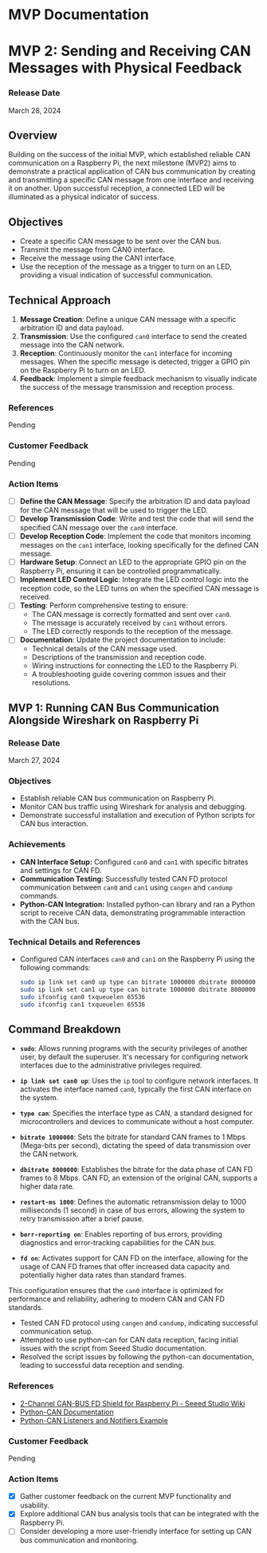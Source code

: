 # MVP Documentation
# MVP 2: Sending and Receiving CAN Messages with Physical Feedback
### Release Date
March 28, 2024

## Overview
Building on the success of the initial MVP, which established reliable CAN communication on a Raspberry Pi, the next milestone (MVP2) aims to demonstrate a practical application of CAN bus communication by creating and transmitting a specific CAN message from one interface and receiving it on another. Upon successful reception, a connected LED will be illuminated as a physical indicator of success.

## Objectives
- Create a specific CAN message to be sent over the CAN bus.
- Transmit the message from CAN0 interface.
- Receive the message using the CAN1 interface.
- Use the reception of the message as a trigger to turn on an LED, providing a visual indication of successful communication.

## Technical Approach
1. **Message Creation**: Define a unique CAN message with a specific arbitration ID and data payload.
2. **Transmission**: Use the configured `can0` interface to send the created message into the CAN network.
3. **Reception**: Continuously monitor the `can1` interface for incoming messages. When the specific message is detected, trigger a GPIO pin on the Raspberry Pi to turn on an LED.
4. **Feedback**: Implement a simple feedback mechanism to visually indicate the success of the message transmission and reception process.

### References
Pending

### Customer Feedback
Pending

### Action Items
- [ ] **Define the CAN Message**: Specify the arbitration ID and data payload for the CAN message that will be used to trigger the LED.
- [ ] **Develop Transmission Code**: Write and test the code that will send the specified CAN message over the `can0` interface.
- [ ] **Develop Reception Code**: Implement the code that monitors incoming messages on the `can1` interface, looking specifically for the defined CAN message.
- [ ] **Hardware Setup**: Connect an LED to the appropriate GPIO pin on the Raspberry Pi, ensuring it can be controlled programmatically.
- [ ] **Implement LED Control Logic**: Integrate the LED control logic into the reception code, so the LED turns on when the specified CAN message is received.
- [ ] **Testing**: Perform comprehensive testing to ensure:
    - The CAN message is correctly formatted and sent over `can0`.
    - The message is accurately received by `can1` without errors.
    - The LED correctly responds to the reception of the message.
- [ ] **Documentation**: Update the project documentation to include:
    - Technical details of the CAN message used.
    - Descriptions of the transmission and reception code.
    - Wiring instructions for connecting the LED to the Raspberry Pi.
    - A troubleshooting guide covering common issues and their resolutions.

## MVP 1: Running CAN Bus Communication Alongside Wireshark on Raspberry Pi

### Release Date
March 27, 2024

### Objectives
- Establish reliable CAN bus communication on Raspberry Pi.
- Monitor CAN bus traffic using Wireshark for analysis and debugging.
- Demonstrate successful installation and execution of Python scripts for CAN bus interaction.

### Achievements
- **CAN Interface Setup:** Configured `can0` and `can1` with specific bitrates and settings for CAN FD.
- **Communication Testing:** Successfully tested CAN FD protocol communication between `can0` and `can1` using `cangen` and `candump` commands.
- **Python-CAN Integration:** Installed python-can library and ran a Python script to receive CAN data, demonstrating programmable interaction with the CAN bus.

### Technical Details and References
- Configured CAN interfaces `can0` and `can1` on the Raspberry Pi using the following commands:
  ```bash
  sudo ip link set can0 up type can bitrate 1000000 dbitrate 8000000 restart-ms 1000 berr-reporting on fd on
  sudo ip link set can1 up type can bitrate 1000000 dbitrate 8000000 restart-ms 1000 berr-reporting on fd on
  sudo ifconfig can0 txqueuelen 65536
  sudo ifconfig can1 txqueuelen 65536
  
## Command Breakdown

- **`sudo`**: Allows running programs with the security privileges of another user, by default the superuser. It's necessary for configuring network interfaces due to the administrative privileges required.

- **`ip link set can0 up`**: Uses the `ip` tool to configure network interfaces. It activates the interface named `can0`, typically the first CAN interface on the system.

- **`type can`**: Specifies the interface type as CAN, a standard designed for microcontrollers and devices to communicate without a host computer.

- **`bitrate 1000000`**: Sets the bitrate for standard CAN frames to 1 Mbps (Mega-bits per second), dictating the speed of data transmission over the CAN network.

- **`dbitrate 8000000`**: Establishes the bitrate for the data phase of CAN FD frames to 8 Mbps. CAN FD, an extension of the original CAN, supports a higher data rate.

- **`restart-ms 1000`**: Defines the automatic retransmission delay to 1000 milliseconds (1 second) in case of bus errors, allowing the system to retry transmission after a brief pause.

- **`berr-reporting on`**: Enables reporting of bus errors, providing diagnostics and error-tracking capabilities for the CAN bus.

- **`fd on`**: Activates support for CAN FD on the interface, allowing for the usage of CAN FD frames that offer increased data capacity and potentially higher data rates than standard frames.

This configuration ensures that the `can0` interface is optimized for performance and reliability, adhering to modern CAN and CAN FD standards.

- Tested CAN FD protocol using `cangen` and `candump`, indicating successful communication setup.
- Attempted to use python-can for CAN data reception, facing initial issues with the script from Seeed Studio documentation.
- Resolved the script issues by following the python-can documentation, leading to successful data reception and sending.

### References
- [2-Channel CAN-BUS FD Shield for Raspberry Pi - Seeed Studio Wiki](https://wiki.seeedstudio.com/2-Channel-CAN-BUS-FD-Shield-for-Raspberry-Pi/)
- [Python-CAN Documentation](https://python-can.readthedocs.io/en/stable/)
- [Python-CAN Listeners and Notifiers Example](https://python-can.readthedocs.io/en/stable/listeners.html)

### Customer Feedback
Pending

### Action Items
- [x] Gather customer feedback on the current MVP functionality and usability.
- [x] Explore additional CAN bus analysis tools that can be integrated with the Raspberry Pi.
- [ ] Consider developing a more user-friendly interface for setting up CAN bus communication and monitoring.
